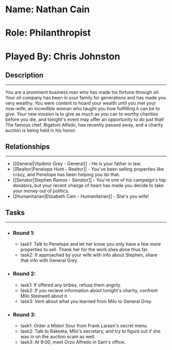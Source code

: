 # Name: Nathan Cain
# Role: Philanthropist
# Played By: Chris Johnston

## Description
---
You are a prominent business man who has made his fortune through oil. Your oil company has been in your family for generations and has made you very wealthy. You were content to hoard your wealth until you met your now-wife, an incredible woman who taught you how fullfilling it can be to give. Your new mission is to give as much as you can to worthy charities before you die, and tonight's event may offer an opportunity to do just that! The famous chef, Rigatoni Alfedo, has recently passed away, and a charity auction is being held in his honor.

## Relationships
---
- [[General|Vladimir Grey - General]] - He is your father in law.
- [[Realtor|Penelope Hunt - Realtor]] - You've been selling properties like crazy, and Penelope has been helping you do that.
- [[Senator|Stephen Ramos - Senator]] - You're one of his campaign's top donators, but your recent change of heart has made you decide to take your money out of politics.
- [[Humanitarian|Elizabeth Cain - Humanitarian]] - She's you wife!

## Tasks
___
- ### Round 1: 
	- task1: Talk to Penelope and let her know you only have a few more properties to sell. Thank her for the work shes done thus far.
	- task2: If approached by your wife with info about Stephen, share that info with General Grey.
- ### Round 2:
	- task1: If offered any bribes, refuse them angrily.
	- task2: If you recieve information about tonight's charity, confront Milo Steinwell about it.
	- task3: Vent about what you learned from Milo to General Grey.
- ### Round 3:
	- task1: Order a Midori Sour from Frank Larsen's secret menu.
	- task2: Talk to Rakeeta, Milo's secretary, and try to figure out if she was in on the auction scam as well.
	- task3: At 9:00, meet Orzo Alfredo in Sam's office.